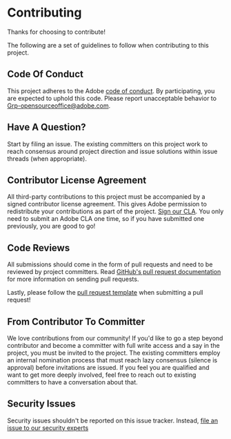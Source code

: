 # Contributing

Thanks for choosing to contribute!

The following are a set of guidelines to follow when contributing to this project.

## Code Of Conduct

This project adheres to the Adobe [code of conduct](../CODE_OF_CONDUCT.md). By participating,
you are expected to uphold this code. Please report unacceptable behavior to
[Grp-opensourceoffice@adobe.com](mailto:Grp-opensourceoffice@adobe.com).

## Have A Question?

Start by filing an issue. The existing committers on this project work to reach
consensus around project direction and issue solutions within issue threads
(when appropriate).

## Contributor License Agreement

All third-party contributions to this project must be accompanied by a signed contributor
license agreement. This gives Adobe permission to redistribute your contributions
as part of the project. [Sign our CLA](https://opensource.adobe.com/cla.html). You
only need to submit an Adobe CLA one time, so if you have submitted one previously,
you are good to go!

## Code Reviews

All submissions should come in the form of pull requests and need to be reviewed
by project committers. Read [GitHub's pull request documentation](https://help.github.com/articles/about-pull-requests/)
for more information on sending pull requests.

Lastly, please follow the [pull request template](PULL_REQUEST_TEMPLATE.md) when
submitting a pull request!

## From Contributor To Committer

We love contributions from our community! If you'd like to go a step beyond contributor
and become a committer with full write access and a say in the project, you must
be invited to the project. The existing committers employ an internal nomination
process that must reach lazy consensus (silence is approval) before invitations
are issued. If you feel you are qualified and want to get more deeply involved,
feel free to reach out to existing committers to have a conversation about that.

## Security Issues

Security issues shouldn't be reported on this issue tracker. Instead, [file an issue to our security experts](https://helpx.adobe.com/security/alertus.html)
